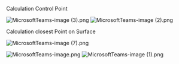 Calculation Control Point

![MicrosoftTeams-image (3).png](..%2F..%2FDownloads%2FMicrosoftTeams-image%20%283%29.png)
![MicrosoftTeams-image (2).png](..%2F..%2FDownloads%2FMicrosoftTeams-image%20%282%29.png)

Calculation closest Point on Surface

![MicrosoftTeams-image (7).png](..%2F..%2FDownloads%2FMicrosoftTeams-image%20%287%29.png)


![MicrosoftTeams-image.png](..%2F..%2FDownloads%2FMicrosoftTeams-image.png)
![MicrosoftTeams-image (1).png](..%2F..%2FDownloads%2FMicrosoftTeams-image%20%281%29.png)
